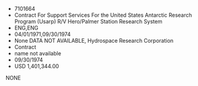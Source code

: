 * 7101664
* Contract For Support Services For the United States         Antarctic Research Program (Usarp) R/V Hero/Palmer Station  Research System
* ENG,ENG
* 04/01/1971,09/30/1974
* None   DATA NOT AVAILABLE, Hydrospace Research Corporation
* Contract
*   name not available
* 09/30/1974
* USD 1,401,344.00

NONE